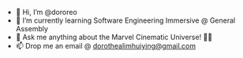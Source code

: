 - 👋 Hi, I’m @dororeo
- 🌱 I’m currently learning Software Engineering Immersive @ General Assembly
- 💬 Ask me anything about the Marvel Cinematic Universe! 🦸‍♂️
- 📫 Drop me an email @ dorothealimhuiying@gmail.com

<!---
dororeo/dororeo is a ✨ special ✨ repository because its `README.md` (this file) appears on your GitHub profile.
You can click the Preview link to take a look at your changes.
--->
